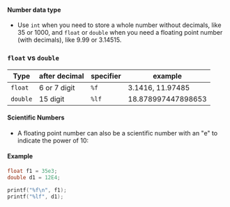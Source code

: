 #### Number data type

* Use `int` when you need to store a whole number without decimals, like 35 or 1000, and `float` or `double` when you need a floating point number (with decimals), like 9.99 or 3.14515.


### `float` vs `double`

| Type | after decimal | specifier | example |
|---------|----------------------|----------------|---------------|
| `float` | 6 or 7 digit | `%f` | 3.1416, 11.97485|
| `double` | 15 digit | `%lf` | 18.878997447898653|




#### Scientific Numbers

 * A floating point number can also be a scientific number with an "e" to indicate the power of 10:

#### Example

``` c
float f1 = 35e3;
double d1 = 12E4;

printf("%f\n", f1);
printf("%lf", d1);
```